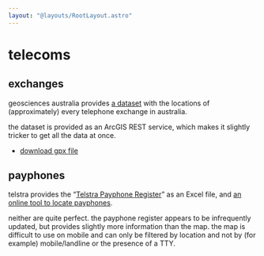 ```yaml
---
layout: "@layouts/RootLayout.astro"
---
```


# telecoms

## exchanges
geosciences australia provides [a dataset](https://services.ga.gov.au/gis/rest/services/Telephone_Exchanges/MapServer) with the locations of (approximately)  every telephone exchange in australia.

the dataset is provided as an ArcGIS REST service, which makes it slightly tricker to get all the data at once.

<!-- - [download raw data](/telecoms/exchanges.json) -->
- [download gpx file](/telecoms/exchanges.gpx)

## payphones
telstra provides the &ldquo;[Telstra Payphone Register](https://www.telstra.com.au/consumer-advice/payphones#service)&rdquo; as an Excel file, and [an online tool to locate payphones](https://www.telstra.com.au/find-us?search=payphone).

neither are quite perfect. the payphone register appears to be infrequently updated, but provides slightly more information than the map. the map is difficult to use on mobile and can only be filtered by location and not by (for example) mobile/landline or the presence of a TTY.

<!-- - [download raw data](/telecoms/payphones.json) -->
<!-- - [download gpx file](/telecoms/payphones.gpx) -->
